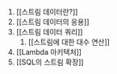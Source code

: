 1. [[스트림 데이터란?]]
2. [[스트림 데이터의 응용]]
3. [[스트림 데이터 쿼리]]
	1. [[스트림에 대한 대수 연산]]
4. [[Lambda 아키텍처]]
5. [[SQL의 스트림 확장]]